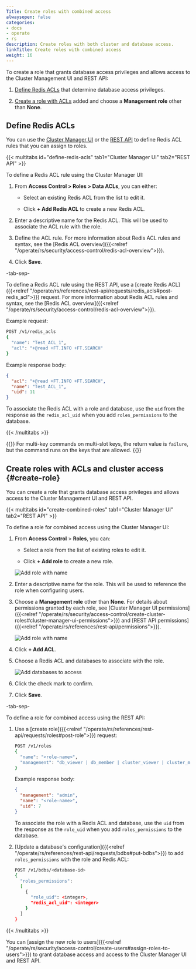 ```yaml
---
Title: Create roles with combined access
alwaysopen: false
categories:
- docs
- operate
- rs
description: Create roles with both cluster and database access.
linkTitle: Create roles with combined access
weight: 16
---
```


To create a role that grants database access privileges and allows access to the Cluster Management UI and REST API:

1. [Define Redis ACLs](#define-redis-acls) that determine database access privileges.

1. [Create a role with ACLs](#create-role) added and choose a **Management role** other than **None**.

## Define Redis ACLs

You can use the [Cluster Manager UI](#define-acls-ui) or the [REST API](#define-acls-rest-api) to define Redis ACL rules that you can assign to roles.

{{< multitabs id="define-redis-acls" 
tab1="Cluster Manager UI"
tab2="REST API" >}}

To define a Redis ACL rule using the Cluster Manager UI:

1. From **Access Control > Roles > Data ACLs**, you can either:

    - Select an existing Redis ACL from the list to edit it.

    - Click **+ Add Redis ACL** to create a new Redis ACL.

1. Enter a descriptive name for the Redis ACL. This will be used to associate the ACL rule with the role.

1. Define the ACL rule. For more information about Redis ACL rules and syntax, see the [Redis ACL overview]({{<relref "/operate/rs/security/access-control/redis-acl-overview">}}).

1. Click **Save**.

-tab-sep-

To define a Redis ACL rule using the REST API, use a [create Redis ACL]({{<relref "/operate/rs/references/rest-api/requests/redis_acls#post-redis_acl">}}) request. For more information about Redis ACL rules and syntax, see the [Redis ACL overview]({{<relref "/operate/rs/security/access-control/redis-acl-overview">}}).

Example request:

```sh
POST /v1/redis_acls
{ 
  "name": "Test_ACL_1",
  "acl": "+@read +FT.INFO +FT.SEARCH"
}
```

Example response body:

```json
{ 
  "acl": "+@read +FT.INFO +FT.SEARCH",
  "name": "Test_ACL_1",
  "uid": 11
}
```

To associate the Redis ACL with a role and database, use the `uid` from the response as the `redis_acl_uid` when you add `roles_permissions` to the database.

{{< /multitabs >}}

{{<note>}}
For multi-key commands on multi-slot keys, the return value is `failure`, but the command runs on the keys that are allowed.
{{</note>}}

## Create roles with ACLs and cluster access {#create-role}

You can create a role that grants database access privileges and allows access to the Cluster Management UI and REST API.

{{< multitabs id="create-combined-roles" 
tab1="Cluster Manager UI"
tab2="REST API" >}}

To define a role for combined access using the Cluster Manager UI:

1. From **Access Control** > **Roles**, you can:

    - Select a role from the list of existing roles to edit it.

    - Click **+ Add role** to create a new role.

    <img src="../../../../../images/rs/screenshots/access-control/7-22-updates/roles-screen.png" alt="Add role with name">

1. Enter a descriptive name for the role. This will be used to reference the role when configuring users.

1. Choose a **Management role** other than **None**. For details about permissions granted by each role, see [Cluster Manager UI permissions]({{<relref "/operate/rs/security/access-control/create-cluster-roles#cluster-manager-ui-permissions">}}) and [REST API permissions]({{<relref "/operate/rs/references/rest-api/permissions">}}).

    <img src="../../../../../images/rs/screenshots/access-control/7-22-updates/create-role-combined-access-select-management-role.png" alt="Add role with name">
    
1. Click **+ Add ACL**.

1.  Choose a Redis ACL and databases to associate with the role.

    <img src="../../../../../images/rs/screenshots/access-control/7-22-updates/create-role-combined-access-select-db.png" alt="Add databases to access">

1. Click the check mark to confirm.

1. Click **Save**.

-tab-sep-

To define a role for combined access using the REST API:

1. Use a [create role]({{<relref "/operate/rs/references/rest-api/requests/roles#post-role">}}) request:

    ```sh
    POST /v1/roles
    { 
      "name": "<role-name>",
      "management": "db_viewer | db_member | cluster_viewer | cluster_member | admin" 
    }
    ```

    Example response body:

    ```json
    { 
      "management": "admin",
      "name": "<role-name>",
      "uid": 7
    }
    ```

    To associate the role with a Redis ACL and database, use the `uid` from the response as the `role_uid` when you add `roles_permissions` to the database.

2. [Update a database's configuration]({{<relref "/operate/rs/references/rest-api/requests/bdbs#put-bdbs">}}) to add `roles_permissions` with the role and Redis ACL:

    ```sh
    POST /v1/bdbs/<database-id>
    {
      "roles_permissions":
      [
        {
          "role_uid": <integer>,
          "redis_acl_uid": <integer>
        }
      ]
    }
    ```

{{< /multitabs >}}

You can [assign the new role to users]({{<relref "/operate/rs/security/access-control/create-users#assign-roles-to-users">}}) to grant database access and access to the Cluster Manager UI and REST API.
